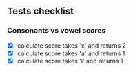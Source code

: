 ## Tests checklist 

### Consonants vs vowel scores

- [x] calculate score takes 'x' and returns 2
- [x] calculate score takes 'a' and returns 1
- [x] calculate score takes 'i' and returns 1
